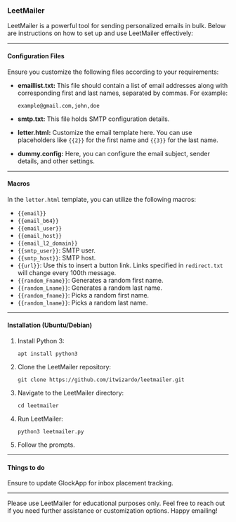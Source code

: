 ### LeetMailer

LeetMailer is a powerful tool for sending personalized emails in bulk. Below are instructions on how to set up and use LeetMailer effectively:

---

#### Configuration Files

Ensure you customize the following files according to your requirements:

- **emaillist.txt:** This file should contain a list of email addresses along with corresponding first and last names, separated by commas. For example:
  ```
  example@gmail.com,john,doe
  ```

- **smtp.txt:** This file holds SMTP configuration details.

- **letter.html:** Customize the email template here. You can use placeholders like `{{2}}` for the first name and `{{3}}` for the last name.

- **dummy.config:** Here, you can configure the email subject, sender details, and other settings.

---

#### Macros

In the `letter.html` template, you can utilize the following macros:

- `{{email}}`
- `{{email_b64}}`
- `{{email_user}}`
- `{{email_host}}`
- `{{email_l2_domain}}`
- `{{smtp_user}}`: SMTP user.
- `{{smtp_host}}`: SMTP host.
- `{{url}}`: Use this to insert a button link. Links specified in `redirect.txt` will change every 100th message.
- `{{random_Fname}}`: Generates a random first name.
- `{{random_Lname}}`: Generates a random last name.
- `{{random_fname}}`: Picks a random first name.
- `{{random_lname}}`: Picks a random last name.

---

#### Installation (Ubuntu/Debian)

1. Install Python 3:
   ```
   apt install python3
   ```

2. Clone the LeetMailer repository:
   ```
   git clone https://github.com/itwizardo/leetmailer.git
   ```

3. Navigate to the LeetMailer directory:
   ```
   cd leetmailer
   ```

4. Run LeetMailer:
   ```
   python3 leetmailer.py
   ```

5. Follow the prompts.

---

#### Things to do

Ensure to update GlockApp for inbox placement tracking.

---

Please use LeetMailer for educational purposes only. Feel free to reach out if you need further assistance or customization options. Happy emailing!
